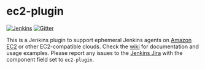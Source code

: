 # ec2-plugin

[![Jenkins](https://ci.jenkins.io/job/Plugins/job/ec2-plugin/job/master/badge/icon)](https://ci.jenkins.io/job/Plugins/job/ec2-plugin/job/master/)
[![Gitter](https://badges.gitter.im/ec2-plugin/Lobby.svg)](https://gitter.im/ec2-plugin/Lobby?utm_source=badge&utm_medium=badge&utm_campaign=pr-badge&utm_content=badge)

This is a Jenkins plugin to support ephemeral Jenkins agents on [Amazon EC2](https://aws.amazon.com/ec2/) or other EC2-compatible clouds.
Check the [wiki](https://wiki.jenkins.io/display/JENKINS/Amazon+EC2+Plugin) for documentation and usage examples.
Please report any issues to the [Jenkins Jira](https://issues.jenkins-ci.org/) with the component field set to `ec2-plugin`.
